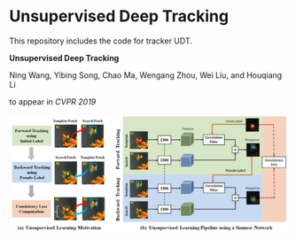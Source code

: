 # Unsupervised Deep Tracking
This repository includes the code for tracker UDT.

**Unsupervised Deep Tracking**

Ning Wang, Yibing Song, Chao Ma, Wengang Zhou, Wei Liu, and Houqiang Li 

to appear in *CVPR 2019*

<div align="center">
  <img src="UDT.png" width="700px" />
</div>
